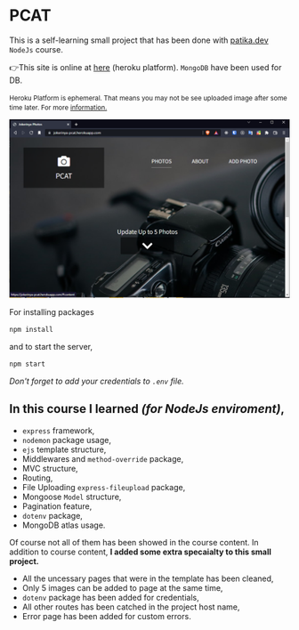 # PCAT

This is a self-learning small project that has been done with <a href="https://www.patika.dev/" target="_blank">patika.dev</a> `NodeJs` course.

👉This site is online at <a href="https://jokerinya-pcat.herokuapp.com/" target="_blank">here</a> (heroku platform). `MongoDB` have been used for DB.

<small>Heroku Platform is ephemeral. That means you may not be see uploaded image after some time later. For more <a href="https://devcenter.heroku.com/articles/dynos#ephemeral-filesystem" target="_blank">information.</a>

![Capture.PNG](Capture.PNG)

</small>

For installing packages

```bash
npm install
```

and to start the server,

```bash
npm start
```

_Don't forget to add your credentials to `.env` file._

## In this course I learned _(for NodeJs enviroment)_,

- `express` framework,
- `nodemon` package usage,
- `ejs` template structure,
- Middlewares and `method-override` package,
- MVC structure,
- Routing,
- File Uploading `express-fileupload` package,
- Mongoose `Model` structure,
- Pagination feature,
- `dotenv` package,
- MongoDB atlas usage.

Of course not all of them has been showed in the course content. In addition to course content, **I added some extra specaialty to this small project.**

- All the uncessary pages that were in the template has been cleaned,
- Only 5 images can be added to page at the same time,
- `dotenv` package has been added for credentials,
- All other routes has been catched in the project host name,
- Error page has been added for custom errors.
